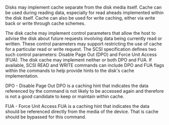Disks may implement cache separate from the disk media itself. Cache can be used during reading data, especially for read aheads implemented within the disk itself. Cache can also be used for write caching, either via write back or write through cache schemes.

The disk cache may implement control parameters that allow the host to advise the disk about future requests involving data being currently read or written. These control parameters may support restricting the use of cache for a particular read or write request. The SCSI specification defines two such control parameters: Disable Page Out (DPO) and Force Unit Access (FUA). The disk cache may implement neither or both DPO and FUA. If available, SCSI READ and WRITE commands can include DPO and FUA flags within the commands to help provide hints to the disk's cache implementation.

DPO - Disable Page Out
DPO is a caching hint that indicates the data referenced by the command is not likely to be accessed again and therefore is not a good candidate to keep or maintain within cache.

FUA - Force Unit Access
FUA is a caching hint that indicates the data should be referenced directly from the media of the device. That is cache should be bypassed for this command.
